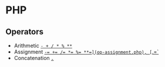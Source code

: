 # PHP
## Operators
- Arithmetic [`- + / * % **`](op-arithmetic.php)
- Assignment [`-= += /= *= %= **=](op-assignment.php), [`.=`](op-string.php)
- Concatenation [`.`](op-string.php)